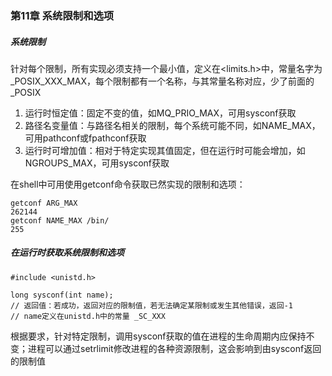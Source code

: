 ### 第11章 系统限制和选项

##### 系统限制

针对每个限制，所有实现必须支持一个最小值，定义在<limits.h>中，常量名字为_POSIX_XXX_MAX，每个限制都有一个名称，与其常量名称对应，少了前面的 _POSIX

1. 运行时恒定值：固定不变的值，如MQ_PRIO_MAX，可用sysconf获取
2. 路径名变量值：与路径名相关的限制，每个系统可能不同，如NAME_MAX，可用pathconf或fpathconf获取
3. 运行时可增加值：相对于特定实现其值固定，但在运行时可能会增加，如NGROUPS_MAX，可用sysconf获取

在shell中可用使用getconf命令获取已然实现的限制和选项：

```
getconf ARG_MAX
262144
getconf NAME_MAX /bin/
255
```

##### 在运行时获取系统限制和选项

```
#include <unistd.h>

long sysconf(int name);
// 返回值：若成功，返回对应的限制值，若无法确定某限制或发生其他错误，返回-1
// name定义在unistd.h中的常量 _SC_XXX
```

根据要求，针对特定限制，调用sysconf获取的值在进程的生命周期内应保持不变；进程可以通过setrlimit修改进程的各种资源限制，这会影响到由sysconf返回的限制值

